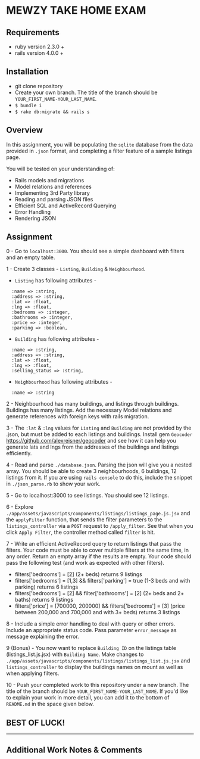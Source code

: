 # MEWZY TAKE HOME EXAM

## Requirements

- ruby version 2.3.0 +
- rails version 4.0.0 +

## Installation

- git clone repository
- Create your own branch. The title of the branch should be `YOUR_FIRST_NAME-YOUR_LAST_NAME`.
- `$ bundle i`
- `$ rake db:migrate && rails s`

## Overview

In this assignment, you will be populating the `sqlite` database from the data provided in `.json` format, and completing a filter feature of a sample listings page.

You will be tested on your understanding of:

- Rails models and migrations
- Model relations and references
- Implementing 3rd Party library
- Reading and parsing JSON files
- Efficient SQL and ActiveRecord Querying
- Error Handling
- Rendering JSON

## Assignment

0 - Go to `localhost:3000`. You should see a simple dashboard with filters and an empty table.

1 - Create 3 classes - `Listing`, `Building` & `Neighbourhood`.

  - `Listing` has following attributes -

  ```
    :name => :string,
    :address => :string,
    :lat => :float,
    :lng => :float,
    :bedrooms => :integer,
    :bathrooms => :integer,
    :price => :integer,
    :parking => :boolean,
  ```

  - `Building` has following attributes -

  ```
    :name => :string,
    :address => :string,
    :lat => :float,
    :lng => :float,
    :selling_status => :string,
  ```

  - `Neighbourhood` has following attributes -

  ```
    :name => :string
  ```

2 - Neighbourhood has many buildings, and listings through buildings. Buildings has many listings. Add the necessary Model relations and generate references with foreign keys with rails migration.

3 - The `:lat` & `:lng` values for `Listing` and `Building` are not provided by the .json, but must be added to each listings and buildings. Install gem `Geocoder` https://github.com/alexreisner/geocoder and see how it can help you generate lats and lngs from the addresses of the buildings and listings efficiently.

4 - Read and parse `./database.json`. Parsing the json will give you a nested array. You should be able to create 3 neighbourhoods, 6 buildings, 12 listings from it. If you are using `rails console` to do this, include the snippet in `./json_parse.rb` to show your work.

5 - Go to localhost:3000 to see listings. You should see 12 listings.

6 - Explore `./app/assets/javascripts/components/listings/listings_page.js.jsx` and the `applyFilter` function, that sends the filter parameters to the `listings_controller` via a `POST` request to `/apply_filter`. See that when you click `Apply Filter`, the controller method called `filter` is hit.

7 - Write an efficient ActiveRecord query to return listings that pass the filters. Your code must be able to cover multiple filters at the same time, in any order. Return an empty array if the results are empty. Your code should pass the following test (and work as expected with other filters).

* filters['bedrooms'] = [2] (2+ beds) returns 9 listings
* filters['bedrooms'] = [1,3] && filters['parking'] = true (1-3 beds and with parking) returns 6 listings
* filters['bedrooms'] = [2] && filter['bathrooms'] = [2] (2+ beds and 2+ baths) returns 9 listings
* filters['price'] = [700000, 200000] && filters['bedrooms'] = [3] (price between 200,000 and 700,000 and with 3+ beds) returns 3 listings

8 - Include a simple error handling to deal with query or other errors. Include an appropriate status code. Pass parameter `error_message` as message explaining the error.

9 (Bonus) - You now want to replace `Building ID` on the listings table (listings_list.js.jsx) with `Building Name`. Make changes to `./app/assets/javascripts/components/listings/listings_list.js.jsx` and `listings_controller` to display the buildings names on mount as well as when applying filters.

10 - Push your completed work to this repository under a new branch. The title of the branch should be `YOUR_FIRST_NAME-YOUR_LAST_NAME`. If you'd like to explain your work in more detail, you can add it to the bottom of `README.md` in the space given below.

## BEST OF LUCK!

***

## Additional Work Notes & Comments
